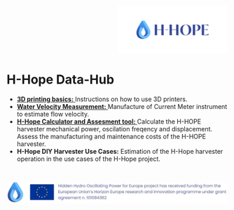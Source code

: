 <div align="right">
<img src="/images/Logo_istituzionale.png" alt="drawing" width="250"/>
</div>

# H-Hope Data-Hub


- <a href="https://github.com/H-HOPE/H-HOPE-3D-printing"> **3D printing basics:** </a>Instructions on how to use 3D printers.
-	<a href="https://github.com/H-HOPE/H-HOPE-current-meter"> **Water Velocity Measurement:** </a> Manufacture of Current Meter instrument to estimate flow velocity.
-	<a href="https://github.com/H-HOPE/Online-Calculator-and-Assesment-tool"> **H-Hope Calculator and Assesment tool:** </a> Calculate the H-HOPE harvester mechanical power, oscilation freqency and displacement. Assess the manufacturing and maintenance costs of the H-HOPE harvester.
-	**H-Hope DIY Harvester Use Cases:** Estimation of the H-Hope harvester operation in the use cases of the H-Hope project.

&nbsp;
&nbsp;
&nbsp;

<div align="center">
<img src="./images/H-HOPE_footer.JPG" alt="drawing" width="1472"/>
</div>
